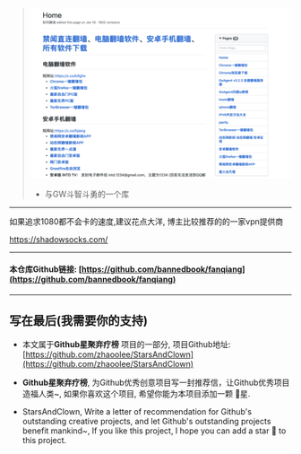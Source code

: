 
> ![](https://raw.githubusercontent.com/zhaoolee/GraphBed/master/StarsAndClown/d71853edaf8e428982ab334cbfa15e34.png)
> - 与GW斗智斗勇的一个库

---

如果追求1080都不会卡的速度,建议花点大洋, 博主比较推荐的的一家vpn提供商

https://shadowsocks.com/

---

#### 本仓库Github链接: [https://github.com/bannedbook/fanqiang](https://github.com/bannedbook/fanqiang)

---

## 写在最后(我需要你的支持)
- 本文属于**Github星聚弃疗榜** 项目的一部分, 项目Github地址: [https://github.com/zhaoolee/StarsAndClown](https://github.com/zhaoolee/StarsAndClown)

- **Github星聚弃疗榜**, 为Github优秀创意项目写一封推荐信，让Github优秀项目造福人类~, 如果你喜欢这个项目, 希望你能为本项目添加一颗 🌟星.

- StarsAndClown, Write a letter of recommendation for Github's outstanding creative projects, and let Github's outstanding projects benefit mankind~, If you like this project, I hope you can add a star 🌟 to this project.

